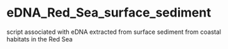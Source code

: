 # eDNA_Red_Sea_surface_sediment
script associated with eDNA extracted from surface sediment from coastal habitats in the Red Sea

